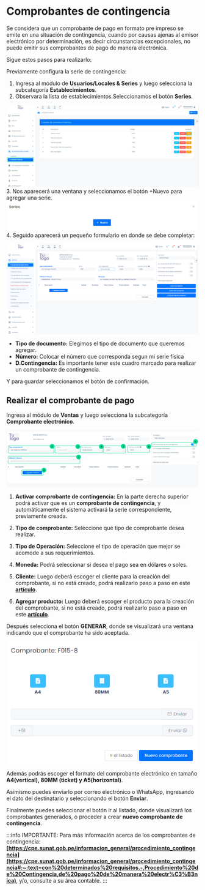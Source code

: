 # Comprobantes de contingencia

Se considera que un comprobante de pago en formato pre impreso se emite en una situación de contingencia, cuando por causas ajenas al emisor electrónico por determinación, es decir circunstancias excepcionales, no puede emitir sus comprobantes de pago de manera electrónica.

Sigue estos pasos para realizarlo:

Previamente configura la serie de contingencia:

1. Ingresa al módulo de **Usuarios/Locales & Series** y luego selecciona la subcategoría **Establecimientos**.
2. Observara la lista de establecimientos.Seleccionamos el botón **Series**.

![Alt text](img/documento-de-contingencia-2.jpg)
3. Nos aparecerá una ventana y seleccionamos el botón +Nuevo para agregar una serie.
![Alt text](img/documento_de_contingencia_3.jpg)
4. Seguido aparecerá un pequeño formulario en donde se debe completar:

![Alt text](img/Tipodeoperacin4.jpg)

- **Tipo de documento:** Elegimos el tipo de documento que queremos agregar.
- **Número:** Colocar el número que corresponda segun mi serie física
- **D.Contingencia:** Es importante tener este cuadro marcado para realizar un comprobante de contingencia.

Y para guardar seleccionamos el botón de confirmación.

## Realizar el comprobante de pago

Ingresa al módulo de **Ventas** y luego selecciona la subcategoría **Comprobante electrónico**.

![Alt text](img/documento-de-contigencia-3.jpg)

1. **Activar comprobante de contingencia:** En la parte derecha superior podrá activar que es un **comprobante de contingencia**, y automáticamente el sistema activará la serie correspondiente, previamente creada.

2. **Tipo de comprobante:** Seleccione qué tipo de comprobante desea realizar.

3. **Tipo de Operación:** Seleccione el tipo de operación que mejor se acomode a sus requerimientos.

4. **Moneda:** Podrá seleccionar si desea el pago sea en dólares o soles.

5. **Cliente:** Luego deberá escoger el cliente para la creación del comprobante, si no está creado, podrá realizarlo paso a paso en este **[artículo](https://fastura.github.io/documentacion/ventas/Emitir-comprobantes-Facturas-y-Boletas)**.

6. **Agregar producto:** Luego deberá escoger el producto para la creación del comprobante, si no está creado, podrá realizarlo paso a paso en este **[artículo](https://fastura.github.io/documentacion/ventas/Emitir-comprobantes-Facturas-y-Boletas)**.

Después selecciona el botón **GENERAR**, donde se visualizará una ventana indicando que el comprobante ha sido aceptada.

![Alt text](img/descarga.jpg)

Además podrás escoger el formato del comprobante electrónico en tamaño **A4(vertical), 80MM (ticket) y A5(horizontal)**.

Asimismo puedes enviarlo por correo electrónico o WhatsApp, ingresando el dato del destinatario y seleccionando el botón **Enviar**.

Finalmente puedes seleccionar el botón  ir al listado, donde visualizará los comprobantes generados,  o proceder a crear **nuevo comprobante de contingencia**.

:::info IMPORTANTE:
Para más información acerca de los comprobantes de contingencia: **[https://cpe.sunat.gob.pe/informacion_general/procedimiento_contingencia](https://cpe.sunat.gob.pe/informacion_general/procedimiento_contingencia#:~:text=con%20determinados%20requisitos.-,Procedimiento%20de%20Contingencia,de%20pago%20de%20manera%20electr%C3%B3nica)**, y/o, consulte a su área contable.
:::
